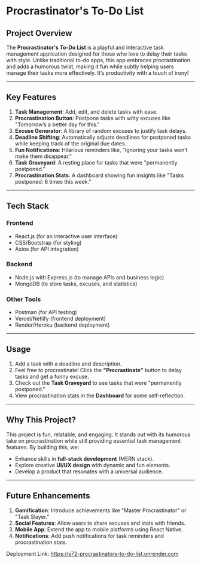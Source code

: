 # Procrastinator's To-Do List

## Project Overview

The **Procrastinator's To-Do List** is a playful and interactive task management application designed for those who love to delay their tasks with style. Unlike traditional to-do apps, this app embraces procrastination and adds a humorous twist, making it fun while subtly helping users manage their tasks more effectively. It’s productivity with a touch of irony!

---

## Key Features

1. **Task Management**: Add, edit, and delete tasks with ease.
2. **Procrastination Button**: Postpone tasks with witty excuses like "Tomorrow’s a better day for this."
3. **Excuse Generator**: A library of random excuses to justify task delays.
4. **Deadline Shifting**: Automatically adjusts deadlines for postponed tasks while keeping track of the original due dates.
5. **Fun Notifications**: Hilarious reminders like, "Ignoring your tasks won’t make them disappear."
6. **Task Graveyard**: A resting place for tasks that were "permanently postponed."
7. **Procrastination Stats**: A dashboard showing fun insights like "Tasks postponed: 8 times this week."

---

## Tech Stack

### **Frontend**

- React.js (for an interactive user interface)
- CSS/Bootstrap (for styling)
- Axios (for API integration)

### **Backend**

- Node.js with Express.js (to manage APIs and business logic)
- MongoDB (to store tasks, excuses, and statistics)

### **Other Tools**

- Postman (for API testing)
- Vercel/Netlify (frontend deployment)
- Render/Heroku (backend deployment)

---

## Usage

1. Add a task with a deadline and description.
2. Feel free to procrastinate! Click the **"Procrastinate"** button to delay tasks and get a funny excuse.
3. Check out the **Task Graveyard** to see tasks that were "permanently postponed."
4. View procrastination stats in the **Dashboard** for some self-reflection.

---

## Why This Project?

This project is fun, relatable, and engaging. It stands out with its humorous take on procrastination while still providing essential task management features. By building this, we:

- Enhance skills in **full-stack development** (MERN stack).
- Explore creative **UI/UX design** with dynamic and fun elements.
- Develop a product that resonates with a universal audience.

---

## Future Enhancements

1. **Gamification**: Introduce achievements like "Master Procrastinator" or "Task Slayer."
2. **Social Features**: Allow users to share excuses and stats with friends.
3. **Mobile App**: Extend the app to mobile platforms using React Native.
4. **Notifications**: Add push notifications for task reminders and procrastination stats.

Deployment Link: https://s72-procrastinators-to-do-list.onrender.com
